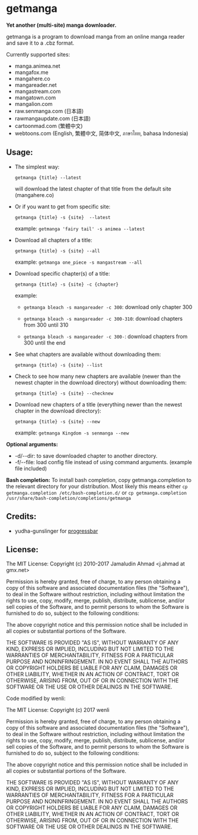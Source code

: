 # getmanga
**Yet another (multi-site) manga downloader.**

getmanga is a program to download manga from an online manga reader
and save it to a .cbz format.

Currently supported sites:

* manga.animea.net
* mangafox.me
* mangahere.co
* mangareader.net
* mangastream.com
* mangatown.com
* mangalion.com
* raw.senmanga.com (日本語)
* rawmangaupdate.com (日本語)
* cartoonmad.com (繁體中文)
* webtoons.com (English, 繁體中文, 简体中文, ภาษาไทย, bahasa Indonesia)

## Usage:
* The simplest way:

  `getmanga {title} --latest`

  will download the latest chapter of that title from the default site
  (mangahere.co)

* Or if you want to get from specific site:

  `getmanga {title} -s {site}  --latest`

  example: `getmanga 'fairy tail' -s animea --latest`

* Download all chapters of a title:

  `getmanga {title} -s {site} --all`

  example: `getmanga one_piece -s mangastream --all`

* Download specific chapter(s) of a title:

  `getmanga {title} -s {site} -c {chapter}`

   example:

   * `getmanga bleach -s mangareader -c 300`: download only chapter 300

   * `getmanga bleach -s mangareader -c 300-310`: download chapters
     from 300 until 310

   * `getmanga bleach -s mangareader -c 300-`: download chapters from
     300 until the end

* See what chapters are available without downloading them:

  `getmanga {title} -s {site} --list`

* Check to see how many new chapters are available (newer than the newest chapter in the download directory) without downloading them:

  `getmanga {title} -s {site} --checknew`

* Download new chapters of a title (everything newer than the newest chapter in the download directory):

  `getmanga {title} -s {site} --new`

  example: `getmanga Kingdom -s senmanga --new`

**Optional arguments:**

* -d/--dir: to save downloaded chapter to another directory.
* -f/--file: load config file instead of using command arguments.
  (example file included)

**Bash completion:**
To install bash completion, copy getmanga.completion to the relevant directory for your distribution. Most likely this means either
  `cp getmanga.completion /etc/bash-completion.d/`
  or
  `cp getmanga.completion /usr/share/bash-completion/completions/getmanga`

## Credits:
* yudha-gunslinger for [progressbar](http://gunslingerc0de.wordpress.com/2010/08/13/python-command-line-progress-bar/)

## License:

The MIT License:
Copyright (c) 2010-2017 Jamaludin Ahmad <j.ahmad at gmx.net>

Permission is hereby granted, free of charge, to any person obtaining a copy
of this software and associated documentation files (the "Software"), to deal
in the Software without restriction, including without limitation the rights
to use, copy, modify, merge, publish, distribute, sublicense, and/or sell
copies of the Software, and to permit persons to whom the Software is
furnished to do so, subject to the following conditions:

The above copyright notice and this permission notice shall be included in
all copies or substantial portions of the Software.

THE SOFTWARE IS PROVIDED "AS IS", WITHOUT WARRANTY OF ANY KIND, EXPRESS OR
IMPLIED, INCLUDING BUT NOT LIMITED TO THE WARRANTIES OF MERCHANTABILITY,
FITNESS FOR A PARTICULAR PURPOSE AND NONINFRINGEMENT. IN NO EVENT SHALL THE
AUTHORS OR COPYRIGHT HOLDERS BE LIABLE FOR ANY CLAIM, DAMAGES OR OTHER
LIABILITY, WHETHER IN AN ACTION OF CONTRACT, TORT OR OTHERWISE, ARISING FROM,
OUT OF OR IN CONNECTION WITH THE SOFTWARE OR THE USE OR OTHER DEALINGS IN
THE SOFTWARE.


Code modified by wenli:

The MIT License:
Copyright (c) 2017 wenli

Permission is hereby granted, free of charge, to any person obtaining a copy
of this software and associated documentation files (the "Software"), to deal
in the Software without restriction, including without limitation the rights
to use, copy, modify, merge, publish, distribute, sublicense, and/or sell
copies of the Software, and to permit persons to whom the Software is
furnished to do so, subject to the following conditions:

The above copyright notice and this permission notice shall be included in
all copies or substantial portions of the Software.

THE SOFTWARE IS PROVIDED "AS IS", WITHOUT WARRANTY OF ANY KIND, EXPRESS OR
IMPLIED, INCLUDING BUT NOT LIMITED TO THE WARRANTIES OF MERCHANTABILITY,
FITNESS FOR A PARTICULAR PURPOSE AND NONINFRINGEMENT. IN NO EVENT SHALL THE
AUTHORS OR COPYRIGHT HOLDERS BE LIABLE FOR ANY CLAIM, DAMAGES OR OTHER
LIABILITY, WHETHER IN AN ACTION OF CONTRACT, TORT OR OTHERWISE, ARISING FROM,
OUT OF OR IN CONNECTION WITH THE SOFTWARE OR THE USE OR OTHER DEALINGS IN
THE SOFTWARE.
